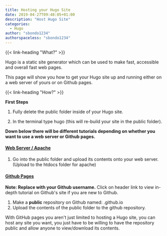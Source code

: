 ```yaml
---
title: Hosting your Hugo Site
date: 2019-04-27T09:48:05+01:00
description: "Host Hugo Site"
categories:
  - Hugo
author: "sbondo1234"
authorspaceless: "sbondo1234"
---
```


{{< link-heading "What?" >}}

Hugo is a static site generator which can be used to make fast, accessible and overall fast web pages.

This page will show you how to get your Hugo site up and running either on a web server of yours or on Github pages.

{{< link-heading "How?" >}}

**First Steps**

1. Fully delete the public folder inside of your Hugo site.

2. In the terminal type hugo (this will re-build your site in the public folder).

**Down below there will be different tutorials depending on whether you want to use a web server or Github pages.**

#### <a class="b bb bw pb1 no-underline black dim" href="https://www.apachefriends.org/" target="_blank">Web Server / Apache</a>
1. Go into the public folder and upload its contents onto your web server. (Upload to the htdocs folder for apache)

#### <a class="b bb bw pb1 no-underline black dim" href="https://pages.github.com/" target="_blank">Github Pages</a>

**Note: Replace <username> with your Github username.** Click on header link to view in-depth tutorial on Github's site if you are new to Github.

1. Make a **public** repository on Github named: <username>.github.io
2. Upload the contents of the public folder to the github repository.

With GitHub pages you aren't just limited to hosting a Hugo site, you can host any site you want, you just have to be willing to have the repository public and allow anyone to view/download its contents.

